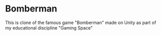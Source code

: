 # Bomberman
 This is clone of the famous game "Bomberman" made on Unity as part of my educational discipline "Gaming Space"
